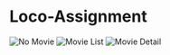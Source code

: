 # Loco-Assignment
![No Movie](https://github.com/user-attachments/assets/31462cbe-d8da-4e03-aff6-5c2fb8c16af7)
![Movie List](https://github.com/user-attachments/assets/b0f2c9eb-42cc-48d3-8f6f-a978d5a8056f)
![Movie Detail](https://github.com/user-attachments/assets/e09fb53f-6dd8-41db-8dba-41dbd796f476)
